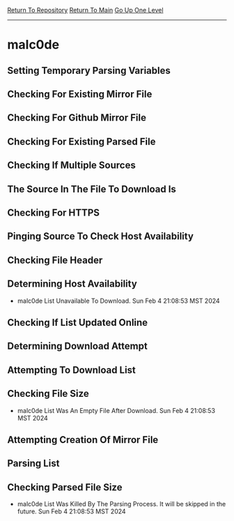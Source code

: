 [Return To Repository](https://github.com/DigitalWarrior/piholeparser/)
[Return To Main](https://github.com/DigitalWarrior/piholeparser/blob/master/RecentRunLogs/Mainlog.md)
[Go Up One Level](https://github.com/DigitalWarrior/piholeparser/blob/master/RecentRunLogs/TopLevelScripts/30-Processing-External-Blacklists.md)
____________________________________
# malc0de
## Setting Temporary Parsing Variables
## Checking For Existing Mirror File
## Checking For Github Mirror File
## Checking For Existing Parsed File
## Checking If Multiple Sources
## The Source In The File To Download Is
## Checking For HTTPS
## Pinging Source To Check Host Availability
## Checking File Header
## Determining Host Availability
* malc0de List Unavailable To Download. Sun Feb  4 21:08:53 MST 2024
## Checking If List Updated Online
## Determining Download Attempt
## Attempting To Download List
## Checking File Size
* malc0de List Was An Empty File After Download. Sun Feb  4 21:08:53 MST 2024
## Attempting Creation Of Mirror File
## Parsing List
## Checking Parsed File Size
* malc0de List Was Killed By The Parsing Process. It will be skipped in the future. Sun Feb  4 21:08:53 MST 2024
